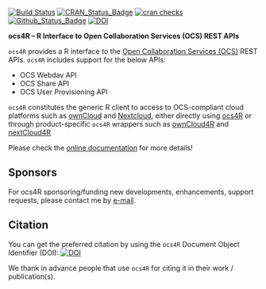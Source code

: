 [![Build Status](https://github.com/eblondel/ocs4R/actions/workflows/r-cmd-check.yml/badge.svg?branch=master)](https://github.com/eblondel/ocs4R/actions/workflows/r-cmd-check.yml)
[![CRAN_Status_Badge](http://www.r-pkg.org/badges/version/ocs4R)](https://cran.r-project.org/package=ocs4R)
[![cran checks](https://badges.cranchecks.info/worst/ocs4R.svg)](https://cran.r-project.org/web/checks/check_results_ocs4R.html)
[![Github_Status_Badge](https://img.shields.io/badge/Github-0.3-blue.svg)](https://github.com/eblondel/ocs4R)
[![DOI](https://zenodo.org/badge/DOI/10.5281/zenodo.3663614.svg)](https://doi.org/10.5281/zenodo.3663614)

**ocs4R – R Interface to Open Collaboration Services (OCS) REST APIs**

``ocs4R`` provides a R interface to the [Open Collaboration Services (OCS)](https://www.open-collaboration-services.org) REST APIs. ``ocs4R`` includes support for the below APIs:

* OCS Webdav API
* OCS Share API
* OCS User Provisioning API

``ocs4R`` constitutes the generic R client to access to OCS-compliant cloud platforms such as [ownCloud](https://owncloud.com/) and [Nextcloud](https://nextcloud.com/), either directly using [ocs4R](https://github.com/eblondel/ocs4R) or through product-specific ``ocs4R`` wrappers such as [ownCloud4R](https://github.com/eblondel/ownCloud4R) and [nextCloud4R](https://github.com/eblondel/nextCloud4R)

<a name="package_status"/>

Please check the [online documentation](https://github.com/eblondel/ocs4R/wiki) for more details!

## Sponsors

For ocs4R sponsoring/funding new developments, enhancements, support requests, please contact me by [e-mail](mailto:eblondel.pro@gmail.com).

## Citation

You can get the preferred citation by using the ``ocs4R`` Document Object Identifier (DOI): [![DOI](https://zenodo.org/badge/DOI/10.5281/zenodo.3663614.svg)](https://doi.org/10.5281/zenodo.3663614)

We thank in advance people that use ``ocs4R`` for citing it in their work / publication(s). 

